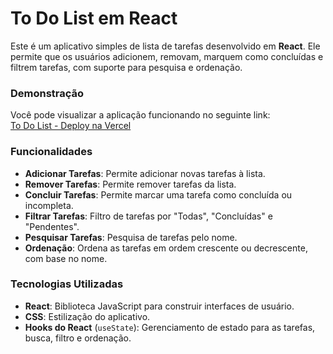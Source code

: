 # To Do List em React

Este é um aplicativo simples de lista de tarefas desenvolvido em **React**. Ele permite que os usuários adicionem, removam, marquem como concluídas e filtrem tarefas, com suporte para pesquisa e ordenação.

### Demonstração

Você pode visualizar a aplicação funcionando no seguinte link:  
[To Do List - Deploy na Vercel](https://todolist-three-bice.vercel.app/)

### Funcionalidades

- **Adicionar Tarefas**: Permite adicionar novas tarefas à lista.
- **Remover Tarefas**: Permite remover tarefas da lista.
- **Concluir Tarefas**: Permite marcar uma tarefa como concluída ou incompleta.
- **Filtrar Tarefas**: Filtro de tarefas por "Todas", "Concluídas" e "Pendentes".
- **Pesquisar Tarefas**: Pesquisa de tarefas pelo nome.
- **Ordenação**: Ordena as tarefas em ordem crescente ou decrescente, com base no nome.

### Tecnologias Utilizadas

- **React**: Biblioteca JavaScript para construir interfaces de usuário.
- **CSS**: Estilização do aplicativo.
- **Hooks do React** (`useState`): Gerenciamento de estado para as tarefas, busca, filtro e ordenação.
